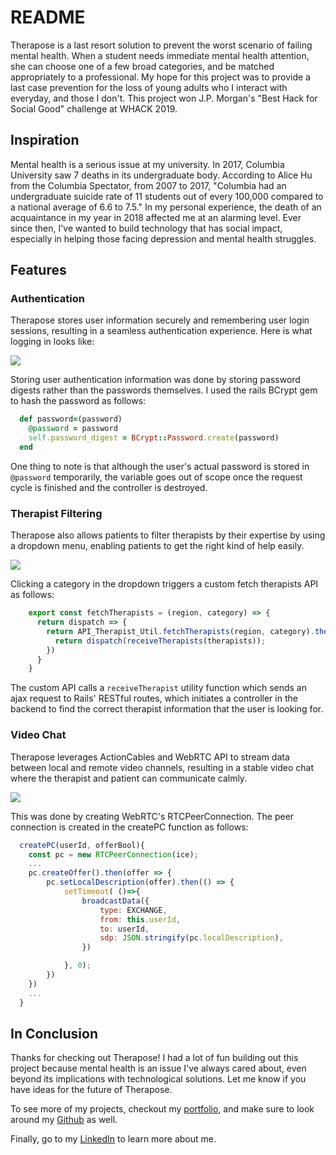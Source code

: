 # README

Therapose is a last resort solution to prevent the worst scenario of failing mental health. When a student needs immediate mental health attention, she can choose one of a few broad categories, and be matched appropriately to a professional. My hope for this project was to provide a last case prevention for the loss of young adults who I interact with everyday, and those I don't. This project won J.P. Morgan's "Best Hack for Social Good" challenge at WHACK 2019.

## Inspiration

Mental health is a serious issue at my university. In 2017, Columbia University saw 7 deaths in its undergraduate body. According to Alice Hu from the Columbia Spectator, from 2007 to 2017, "Columbia had an undergraduate suicide rate of 11 students out of every 100,000 compared to a national average of 6.6 to 7.5." In my personal experience, the death of an acquaintance in my year in 2018 affected me at an alarming level. Ever since then, I've wanted to build technology that has social impact, especially in helping those facing depression and mental health struggles.

## Features

### Authentication

Therapose stores user information securely and remembering user login sessions, resulting in a seamless authentication experience. Here is what logging in looks like:

![](therapose_authentication_demo.gif)

Storing user authentication information was done by storing password digests rather than the passwords themselves. I used the rails BCrypt gem to hash the password as follows: 

```Ruby
  def password=(password)
    @password = password
    self.password_digest = BCrypt::Password.create(password)
  end
```

One thing to note is that although the user's actual password is stored in `@password` temporarily, the variable goes out of scope once the request cycle is finished and the controller is destroyed. 
    
### Therapist Filtering

Therapose also allows patients to filter therapists by their expertise by using a dropdown menu, enabling patients to get the right kind of help easily.

![](therapist_filtering_demo.gif)

Clicking a category in the dropdown triggers a custom fetch therapists API as follows:

```JavaScript
    export const fetchTherapists = (region, category) => {
      return dispatch => {
        return API_Therapist_Util.fetchTherapists(region, category).then(therapists => {
          return dispatch(receiveTherapists(therapists));
        })
      }
    }
```
The custom API calls a `receiveTherapist` utility function which sends an ajax request to Rails' RESTful routes, which initiates a controller in the backend to find the correct therapist information that the user is looking for.

### Video Chat

Therapose leverages ActionCables and WebRTC API to stream data between local and remote video channels, resulting in a stable video chat where the therapist and patient can communicate calmly.

![](video_chat_demo.gif)

This was done by creating WebRTC's RTCPeerConnection. The peer connection is created in the createPC function as follows:

```JavaScript
  createPC(userId, offerBool){
    const pc = new RTCPeerConnection(ice);
    ...
    pc.createOffer().then(offer => {
        pc.setLocalDescription(offer).then(() => {
            setTimeout( ()=>{
                broadcastData({
                    type: EXCHANGE,
                    from: this.userId,
                    to: userId,
                    sdp: JSON.stringify(pc.localDescription),
                })

            }, 0);
        })
    })
    ...
  }
```

## In Conclusion

Thanks for checking out Therapose! I had a lot of fun building out this project because mental health is an issue I've always cared about, even beyond its implications with technological solutions. Let me know if you have ideas for the future of Therapose.

To see more of my projects, checkout my [portfolio](https://jc4883.github.io/), and make sure to look around my [Github](https://github.com/jc4883) as well.

Finally, go to my [LinkedIn](https://www.linkedin.com/in/peterchoi24/) to learn more about me.
    


